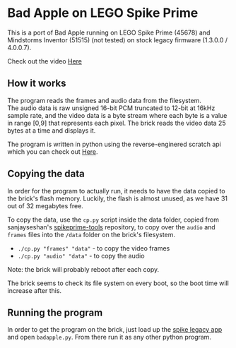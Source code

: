 # Bad Apple on LEGO Spike Prime

This is a port of Bad Apple running on LEGO Spike Prime (45678) and Mindstorms Inventor (51515) (not tested) on stock legacy firmware (1.3.0.0 / 4.0.0.7).

Check out the video [Here](https://www.youtube.com/watch?v=nrx5CHRVuOc)

## How it works

The program reads the frames and audio data from the filesystem.  
The audio data is raw unsigned 16-bit PCM truncated to 12-bit at 16kHz sample rate,
and the video data is a byte stream where each byte is a value in range [0,9] that represents each pixel.
The brick reads the video data 25 bytes at a time and displays it.

The program is written in python using the reverse-enginered scratch api which you can check out [Here](https://github.com/azzieg/mindstorms-inventor).

## Copying the data

In order for the program to actually run, it needs to have the data copied to the brick's flash memory. 
Luckily, the flash is almost unused, as we have 31 out of 32 megabytes free.

To copy the data, use the `cp.py` script inside the data folder, copied from sanjayseshan's [spikeprime-tools](https://github.com/sanjayseshan/spikeprime-tools)
repository, to copy over the `audio` and `frames` files into the `/data` folder on the brick's filesystem.

- `./cp.py "frames" "data"` - to copy the video frames
- `./cp.py "audio" "data"` - to copy the audio

Note: the brick will probably reboot after each copy.

The brick seems to check its file system on every boot, so the boot time will increase after this.

## Running the program

In order to get the program on the brick, just load up the [spike legacy app](https://spikelegacy.legoeducation.com/) and open `badapple.py`. From there run it as any other python program.
